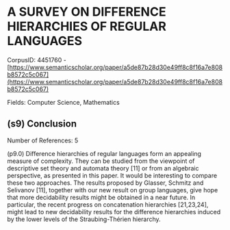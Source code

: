 # A SURVEY ON DIFFERENCE HIERARCHIES OF REGULAR LANGUAGES

CorpusID: 4451760 - [https://www.semanticscholar.org/paper/a5de87b28d30e49ff8c8f16a7e808b8572c5c067](https://www.semanticscholar.org/paper/a5de87b28d30e49ff8c8f16a7e808b8572c5c067)

Fields: Computer Science, Mathematics

## (s9) Conclusion
Number of References: 5

(p9.0) Difference hierarchies of regular languages form an appealing measure of complexity. They can be studied from the viewpoint of descriptive set theory and automata theory [11] or from an algebraic perspective, as presented in this paper. It would be interesting to compare these two approaches. The results proposed by Glasser, Schmitz and Selivanov [11], together with our new result on group languages, give hope that more decidability results might be obtained in a near future. In particular, the recent progress on concatenation hierarchies [21,23,24], might lead to new decidability results for the difference hierarchies induced by the lower levels of the Straubing-Thérien hierarchy.
